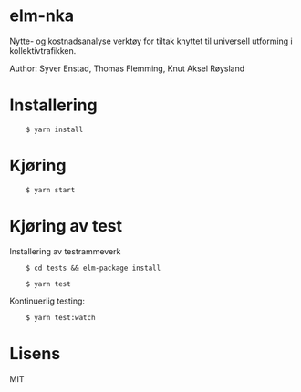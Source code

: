# elm-nka

Nytte- og kostnadsanalyse verktøy for tiltak knyttet til universell
utforming i kollektivtrafikken.

Author: Syver Enstad, Thomas Flemming, Knut Aksel Røysland

# Installering

```
    $ yarn install
```

# Kjøring

```
    $ yarn start
```

# Kjøring av test

Installering av testrammeverk

```
    $ cd tests && elm-package install
```


```
    $ yarn test
```

Kontinuerlig testing:

```
    $ yarn test:watch
```

# Lisens

MIT
